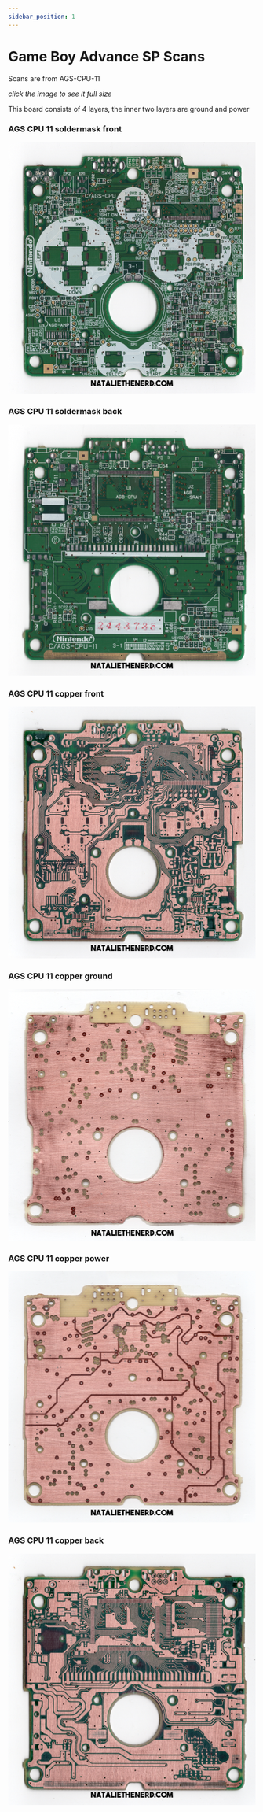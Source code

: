 ```yaml
---
sidebar_position: 1
---
```


# Game Boy Advance SP Scans

Scans are from AGS-CPU-11

*click the image to see it full size*

This board consists of 4 layers, the inner two layers are ground and power

### AGS CPU 11 soldermask front
[![ags11_soldermaskfront](https://raw.githubusercontent.com/nataliethenerd/boardscans/refs/heads/main/AGS-CPU-11/ags11-soldermaskfront.png)](https://raw.githubusercontent.com/nataliethenerd/boardscans/refs/heads/main/AGS-CPU-11/ags11-soldermaskfront.png)

### AGS CPU 11 soldermask back
[![ags11_soldermaskback](https://raw.githubusercontent.com/nataliethenerd/boardscans/refs/heads/main/AGS-CPU-11/ags11-soldermaskback.png)](https://raw.githubusercontent.com/nataliethenerd/boardscans/refs/heads/main/AGS-CPU-11/ags11-soldermaskback.png)

### AGS CPU 11 copper front
[![ags11_copperfront](https://raw.githubusercontent.com/nataliethenerd/boardscans/refs/heads/main/AGS-CPU-11/ags11-copperfront.png)](https://raw.githubusercontent.com/nataliethenerd/boardscans/refs/heads/main/AGS-CPU-11/ags11-copperfront.png)

### AGS CPU 11 copper ground
[![ags11_copperback](https://raw.githubusercontent.com/nataliethenerd/boardscans/refs/heads/main/AGS-CPU-11/ags11-coppergnd.png)](https://raw.githubusercontent.com/nataliethenerd/boardscans/refs/heads/main/AGS-CPU-11/ags11-coppergnd.png)

### AGS CPU 11 copper power
[![ags11_copperback](https://raw.githubusercontent.com/nataliethenerd/boardscans/refs/heads/main/AGS-CPU-11/ags11-copperpower.png)](https://raw.githubusercontent.com/nataliethenerd/boardscans/refs/heads/main/AGS-CPU-11/ags11-copperpower.png)

### AGS CPU 11 copper back
[![ags11_copperback](https://raw.githubusercontent.com/nataliethenerd/boardscans/refs/heads/main/AGS-CPU-11/ags11-copperback.png)](https://raw.githubusercontent.com/nataliethenerd/boardscans/refs/heads/main/AGS-CPU-11/ags11-copperback.png)
